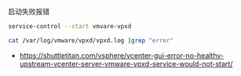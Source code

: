 启动失败报错

```bash
service-control --start vmvare-vpxd

cat /var/log/vmware/vpxd/vpxd.log |grep "error"
```

- <https://shuttletitan.com/vsphere/vcenter-gui-error-no-healthy-upstream-vcenter-server-vmware-vpxd-service-would-not-start/>
